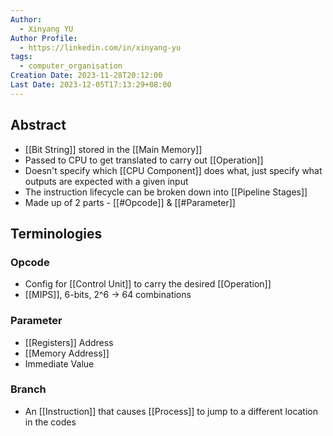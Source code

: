 ```yaml
---
Author:
  - Xinyang YU
Author Profile:
  - https://linkedin.com/in/xinyang-yu
tags:
  - computer_organisation
Creation Date: 2023-11-28T20:12:00
Last Date: 2023-12-05T17:13:29+08:00
---
```

## Abstract
- [[Bit String]] stored in the [[Main Memory]]
- Passed to CPU to get translated to carry out [[Operation]]
- Doesn't specify which [[CPU Component]] does what, just specify what outputs are expected with a given input
- The instruction lifecycle can be broken down into [[Pipeline Stages]]
- Made up of 2 parts - [[#Opcode]] & [[#Parameter]]


## Terminologies
### Opcode
- Config for [[Control Unit]] to carry the desired [[Operation]]
- [[MIPS]], 6-bits, 2^6 -> 64 combinations 
### Parameter
- [[Registers]] Address
- [[Memory Address]]
- Immediate Value
### Branch
- An [[Instruction]] that causes [[Process]] to jump to a different location in the codes





